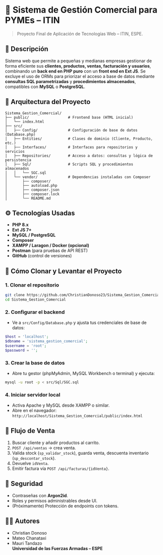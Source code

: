 # 💼 Sistema de Gestión Comercial para PYMEs – ITIN

> Proyecto Final de Aplicación de Tecnologías Web – ITIN, ESPE.

## 📌 Descripción

Sistema web que permite a pequeñas y medianas empresas gestionar de forma eficiente sus **clientes, productos, ventas, facturación y usuarios**, combinando un **back end en PHP puro** con un **front end en Ext JS**. Se excluye el uso de ORMs para priorizar el acceso a base de datos mediante **consultas SQL parametrizadas** y **procedimientos almacenados**, compatibles con **MySQL** o **PostgreSQL**.

## 🧱 Arquitectura del Proyecto

```
Sistema_Gestion_Comercial/
├── public/                  # Frontend base (HTML inicial)
│   └── index.html
├── src/
│   ├── Config/              # Configuración de base de datos (Database.php)
│   ├── Entities/            # Clases de dominio (Cliente, Producto, etc.)
│   ├── Interfaces/          # Interfaces para repositorios y servicios
│   ├── Repositories/        # Acceso a datos: consultas y lógica de persistencia
│   ├── Sql/                 # Scripts SQL y procedimientos almacenados
│   │   └── SGC.sql
│   └── vendor/              # Dependencias instaladas con Composer
│       ├── composer/
│       ├── autoload.php
│       ├── composer.json
│       ├── composer.lock
│       └── README.md
```

## ⚙️ Tecnologías Usadas

- **PHP 8.x**
- **Ext JS 7+**
- **MySQL / PostgreSQL**
- **Composer**
- **XAMPP / Laragon / Docker (opcional)**
- **Postman** (para pruebas de API REST)
- **GitHub** (control de versiones)

## 🚀 Cómo Clonar y Levantar el Proyecto

### 1. Clonar el repositorio

```bash
git clone https://github.com/ChristianDonoso23/Sistema_Gestion_Comercial.git
cd Sistema_Gestion_Comercial
```

### 2. Configurar el backend

- Ve a `src/Config/Database.php` y ajusta tus credenciales de base de datos:

```php
$host = 'localhost';
$dbname = 'sistema_gestion_comercial';
$username = 'root';
$password = '';
```

### 3. Crear la base de datos

- Abre tu gestor (phpMyAdmin, MySQL Workbench o terminal) y ejecuta:

```bash
mysql -u root -p < src/Sql/SGC.sql
```

### 4. Iniciar servidor local

- Activa Apache y MySQL desde XAMPP o similar.
- Abre en el navegador:  
  `http://localhost/Sistema_Gestion_Comercial/public/index.html`

## 🔁 Flujo de Venta

1. Buscar cliente y añadir productos al carrito.
2. `POST /api/ventas` → crea venta.
3. Valida stock (`sp_validar_stock`), guarda venta, descuenta inventario (`sp_descontar_stock`).
4. Devuelve `idVenta`.
5. Emitir factura vía `POST /api/facturas/{idVenta}`.

## 🔐 Seguridad

- Contraseñas con **Argon2id**.
- Roles y permisos administrables desde UI.
- (Próximamente) Protección de endpoints con tokens.

## 👨‍💻 Autores

- Christian Donoso  
- Mateo Chanataxi  
- Mauri Tandazo  
**Universidad de las Fuerzas Armadas – ESPE**

